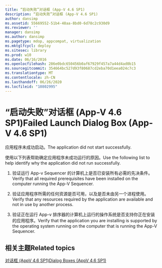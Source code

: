 ```yaml
---
title: “启动失败”对话框 (App-V 4.6 SP1)
description: “启动失败”对话框 (App-V 4.6 SP1)
author: dansimp
ms.assetid: 55669552-51b4-48aa-8bd0-6d78c2c930d9
ms.reviewer: ''
manager: dansimp
ms.author: dansimp
ms.pagetype: mdop, appcompat, virtualization
ms.mktglfcycl: deploy
ms.sitesec: library
ms.prod: w10
ms.date: 06/16/2016
ms.openlocfilehash: 286e0bdc650456b0af67929f457a7a44d4ad0b15
ms.sourcegitcommit: 354664bc527d93f80687cd2eba70d1eea024c7c3
ms.translationtype: MT
ms.contentlocale: zh-CN
ms.lasthandoff: 06/26/2020
ms.locfileid: "10802995"
---
```

# <span data-ttu-id="47af6-103">“启动失败”对话框 (App-V 4.6 SP1)</span><span class="sxs-lookup"><span data-stu-id="47af6-103">Failed Launch Dialog Box (App-V 4.6 SP1)</span></span>


<span data-ttu-id="47af6-104">应用程序未成功启动。</span><span class="sxs-lookup"><span data-stu-id="47af6-104">The application did not start successfully.</span></span>

<span data-ttu-id="47af6-105">使用以下列表帮助确定应用程序未成功运行的原因。</span><span class="sxs-lookup"><span data-stu-id="47af6-105">Use the following list to help identify why the application did not run successfully.</span></span>

1.  <span data-ttu-id="47af6-106">验证运行 App-v Sequencer 的计算机上是否已安装所有必需的先决条件。</span><span class="sxs-lookup"><span data-stu-id="47af6-106">Verify that all required prerequisites have been installed on the computer running the App-V Sequencer.</span></span>

2.  <span data-ttu-id="47af6-107">验证应用程序所需的任何资源是否可用，以及是否未由另一个进程使用。</span><span class="sxs-lookup"><span data-stu-id="47af6-107">Verify that any resources required by the application are available and not in use by another process.</span></span>

3.  <span data-ttu-id="47af6-108">验证正在运行 App-v 排序器的计算机上运行的操作系统是否支持你正在安装的应用程序。</span><span class="sxs-lookup"><span data-stu-id="47af6-108">Verify that the application you are installing is supported by the operating system running on the computer that is running the App-V Sequencer.</span></span>

## <span data-ttu-id="47af6-109">相关主题</span><span class="sxs-lookup"><span data-stu-id="47af6-109">Related topics</span></span>


[<span data-ttu-id="47af6-110">对话框 (AppV 4.6 SP1)</span><span class="sxs-lookup"><span data-stu-id="47af6-110">Dialog Boxes (AppV 4.6 SP1)</span></span>](dialog-boxes--appv-46-sp1-.md)

 

 





